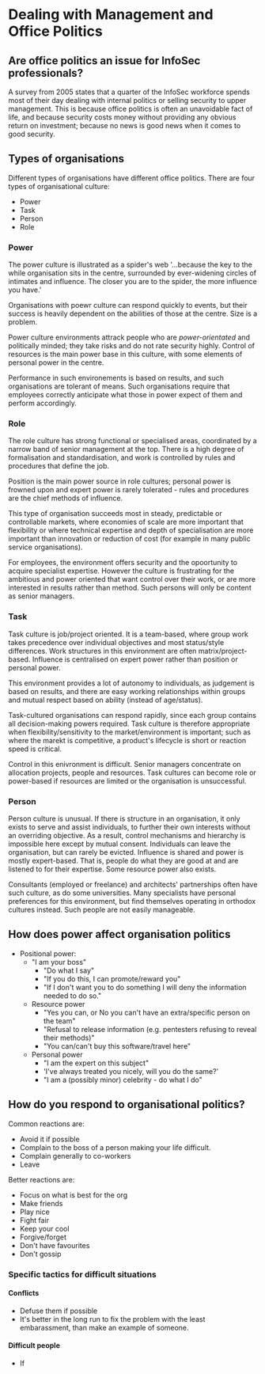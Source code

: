# Dealing with Management and Office Politics

## Are office politics an issue for InfoSec professionals?

A survey from 2005 states that a quarter of the InfoSec workforce spends most of their day dealing with internal politics or selling security to upper management. This is because office politics is often an unavoidable fact of life, and because security costs money without providing any obvious return on investment; because no news is good news when it comes to good security.

## Types of organisations

Different types of organisations have different office politics. There are four types of organisational culture:
- Power
- Task
- Person
- Role

### Power

The power culture is illustrated as a spider's web '...because the key to the while organisation sits in the centre, surrounded by ever-widening circles of intimates and influence. The closer you are to the spider, the more influence you have.'

Organisations with poewr culture can respond quickly to events, but their success is heavily dependent on the abilities of those at the centre. Size is a problem.

Power culture environments attrack people who are *power-orientated* and politically minded; they take risks and do not rate security highly. Control of resources is the main power base in this culture, with some elements of personal power in the centre.

Performance in such environements is based on results, and such organisations are tolerant of means. Such organisations require that employees correctly anticipate what those in power expect of them and perform accordingly.

### Role

The role culture has strong functional or specialised areas, coordinated by a narrow band of senior management at the top. There is a high degree of formalisation and standardisation, and work is controlled by rules and procedures that define the job.

Position is the main power source in role cultures; personal power is frowned upon and expert power is rarely tolerated - rules and procedures are the chief methods of influence.

This type of organisation succeeds most in steady, predictable or controllable markets, where economies of scale are more important that flexibility or where technical expertise and depth of specialisation are more important than innovation or reduction of cost (for example in many public service organisations).

For employees, the environment offers security and the opoortunity to acquire specialist expertise. However the culture is frustrating for the ambitious and power oriented that want control over their work, or are more interested in results rather than method. Such persons will only be content as senior managers.

### Task

Task culture is job/project oriented. It is a team-based, where group work takes precedence over individual objectives and most status/style differences. Work structures in this environment are often matrix/project-based. Influence is centralised on expert power rather than position or personal power.

This environment provides a lot of autonomy to individuals, as judgement is based on results, and there are easy working relationships within groups and mutual respect based on ability (instead of age/status).

Task-cultured organisations can respond rapidly, since each group contains all decision-making powers required. Task culture is therefore appropriate when flexibility/sensitivity to the market/environment is important; such as where the marekt is competitive, a product's lifecycle is short or reaction speed is critical.

Control in this enivronment is difficult. Senior managers concentrate on allocation projects, people and resources. Task cultures can become role or power-based if resources are limited or the organisation is unsuccessful.

### Person

Person culture is unusual. If there is structure in an organisation, it only exists to serve and assist individuals, to further their own interests without an overriding objective. As a result, control mechanisms and hierarchy is impossible here except by mutual consent. Individuals can leave the organisation, but can rarely be evicted. Influence is shared and power is mostly expert-based. That is, people do what they are good at and are listened to for their expertise. Some resource power also exists.

Consultants (employed or freelance) and architects' partnerships often have such culture, as do some universities. Many specialists have personal preferences for this environment, but find themselves operating in orthodox cultures instead. Such people are not easily manageable.

## How does power affect organisation politics

- Positional power:
	- "I am your boss"
		- "Do what I say"
		- "If you do this, I can promote/reward you"
		- "If I don't want you to do something I will deny the information needed to do so."
	- Resource power
		- "Yes you can, or No you can't have an extra/specific person on the team"
		- "Refusal to release information (e.g. pentesters refusing to reveal their methods)"
		- "You can/can't buy this software/travel here"
	- Personal power
		- "I am the expert on this subject"
		- 'I've always treated you nicely, will you do the same?'
		- "I am a (possibly minor) celebrity - do what I do"

## How do you respond to organisational politics?

Common reactions are:
- Avoid it if possible
- Complain to the boss of a person making your life difficult.
- Complain generally to co-workers
- Leave

Better reactions are:
- Focus on what is best for the org
- Make friends
- Play nice
- Fight fair
- Keep your cool
- Forgive/forget
- Don't have favourites
- Don't gossip

### Specific tactics for difficult situations

#### Conflicts
- Defuse them if possible
- It's better in the long run to fix the problem with the least embarassment, than make an example of someone.

#### Difficult people
- If 